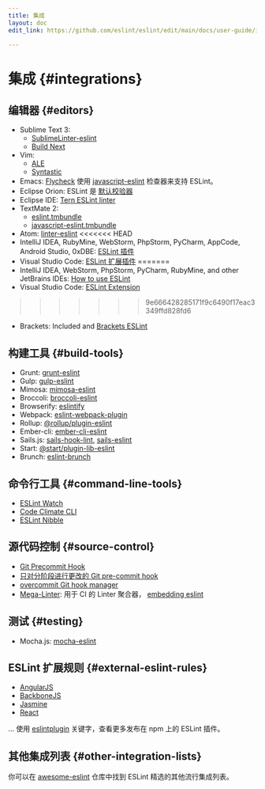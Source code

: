 ```yaml
---
title: 集成
layout: doc
edit_link: https://github.com/eslint/eslint/edit/main/docs/user-guide/integrations.md

---
```

<!-- Note: No pull requests accepted for this file. See README.md in the root directory for details. -->

# 集成 {#integrations}

## 编辑器 {#editors}

* Sublime Text 3:
    * [SublimeLinter-eslint](https://github.com/roadhump/SublimeLinter-eslint)
    * [Build Next](https://github.com/albertosantini/sublimetext-buildnext)
* Vim:
    * [ALE](https://github.com/w0rp/ale)
    * [Syntastic](https://github.com/vim-syntastic/syntastic/tree/master/syntax_checkers/javascript)
* Emacs: [Flycheck](http://www.flycheck.org/) 使用 [javascript-eslint](http://www.flycheck.org/en/latest/languages.html#javascript) 检查器来支持 ESLint。
* Eclipse Orion: ESLint 是 [默认校验器](https://dev.eclipse.org/mhonarc/lists/orion-dev/msg02718.html)
* Eclipse IDE: [Tern ESLint linter](https://github.com/angelozerr/tern.java/wiki/Tern-Linter-ESLint)
* TextMate 2:
    * [eslint.tmbundle](https://github.com/ryanfitzer/eslint.tmbundle)
    * [javascript-eslint.tmbundle](https://github.com/natesilva/javascript-eslint.tmbundle)
* Atom: [linter-eslint](https://atom.io/packages/linter-eslint)
<<<<<<< HEAD
* IntelliJ IDEA, RubyMine, WebStorm, PhpStorm, PyCharm, AppCode, Android Studio, 0xDBE: [ESLint 插件](https://plugins.jetbrains.com/plugin/7494-eslint)
* Visual Studio Code: [ESLint 扩展插件](https://marketplace.visualstudio.com/items?itemName=dbaeumer.vscode-eslint)
=======
* IntelliJ IDEA, WebStorm, PhpStorm, PyCharm, RubyMine, and other JetBrains IDEs: [How to use ESLint](https://www.jetbrains.com/help/webstorm/eslint.html)
* Visual Studio Code: [ESLint Extension](https://marketplace.visualstudio.com/items?itemName=dbaeumer.vscode-eslint)
>>>>>>> 9e666428285171f9c6490f17eac3349ffd828fd6
* Brackets: Included and [Brackets ESLint](https://github.com/brackets-userland/brackets-eslint)

## 构建工具 {#build-tools}

* Grunt: [grunt-eslint](https://www.npmjs.com/package/grunt-eslint)
* Gulp: [gulp-eslint](https://www.npmjs.com/package/gulp-eslint)
* Mimosa: [mimosa-eslint](https://www.npmjs.com/package/mimosa-eslint)
* Broccoli: [broccoli-eslint](https://www.npmjs.com/package/broccoli-eslint)
* Browserify: [eslintify](https://www.npmjs.com/package/eslintify)
* Webpack: [eslint-webpack-plugin](https://www.npmjs.com/package/eslint-webpack-plugin)
* Rollup: [@rollup/plugin-eslint](https://www.npmjs.com/package/@rollup/plugin-eslint)
* Ember-cli: [ember-cli-eslint](https://www.npmjs.com/package/ember-cli-eslint)
* Sails.js: [sails-hook-lint](https://www.npmjs.com/package/sails-hook-lint), [sails-eslint](https://www.npmjs.com/package/sails-eslint)
* Start: [@start/plugin-lib-eslint](https://www.npmjs.com/package/@start/plugin-lib-eslint)
* Brunch: [eslint-brunch](https://www.npmjs.com/package/eslint-brunch)

## 命令行工具 {#command-line-tools}

* [ESLint Watch](https://www.npmjs.com/package/eslint-watch)
* [Code Climate CLI](https://github.com/codeclimate/codeclimate)
* [ESLint Nibble](https://github.com/IanVS/eslint-nibble)

## 源代码控制 {#source-control}

* [Git Precommit Hook](https://coderwall.com/p/zq8jlq/eslint-pre-commit-hook)
* [只对分阶段进行更改的 Git pre-commit hook](https://gist.github.com/dahjelle/8ddedf0aebd488208a9a7c829f19b9e8)
* [overcommit Git hook manager](https://github.com/brigade/overcommit)
* [Mega-Linter](https://nvuillam.github.io/mega-linter): 用于 CI 的 Linter 聚合器， [embedding eslint](https://nvuillam.github.io/mega-linter/descriptors/javascript_eslint/)

## 测试 {#testing}

* Mocha.js: [mocha-eslint](https://www.npmjs.com/package/mocha-eslint)

## ESLint 扩展规则 {#external-eslint-rules}

* [AngularJS](https://github.com/Gillespie59/eslint-plugin-angular)
* [BackboneJS](https://github.com/ilyavolodin/eslint-plugin-backbone)
* [Jasmine](https://github.com/tlvince/eslint-plugin-jasmine)
* [React](https://github.com/yannickcr/eslint-plugin-react)

… 使用 [eslintplugin](https://www.npmjs.com/browse/keyword/eslintplugin) 关键字，查看更多发布在 npm 上的 ESLint 插件。

## 其他集成列表 {#other-integration-lists}

你可以在 [awesome-eslint](https://github.com/dustinspecker/awesome-eslint) 仓库中找到 ESLint 精选的其他流行集成列表。
